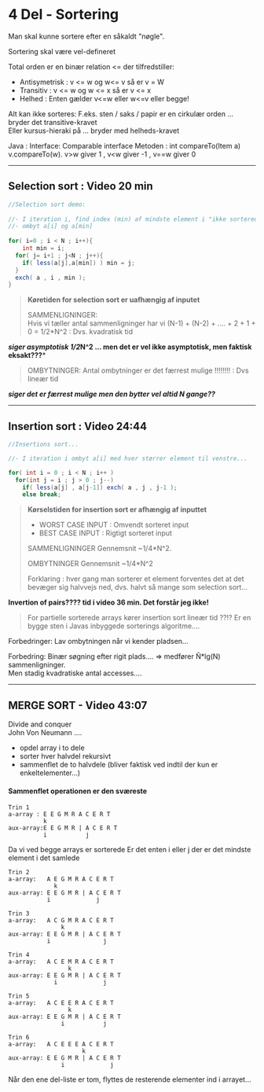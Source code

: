 # 4 Del - Sortering

Man skal kunne sortere efter en såkaldt "nøgle".

Sortering skal være vel-defineret

Total orden er en binær relation <= der tilfredstiller:
- Antisymetrisk : v <= w og w<= v så er v = W
- Transitiv : v <= w og w <= x så er v <= x
- Helhed : Enten gælder v<=w eller w<=v eller begge!

Alt kan ikke sorteres:
F.eks. sten / saks / papir er en cirkulær orden ...  bryder det transitive-kravet  
Eller kursus-hieraki på ... bryder med helheds-kravet

Java : 
Interface:  Comparable<Item> interface
Metoden : int compareTo(Item a) 
v.compareTo(w).    v>w  giver 1 , v<w giver -1 , v==w giver 0
                                      
-------------------------------------------------------------------------------------------------------------
                                      
## Selection sort : Video 20 min

                                      
```java
//Selection sort demo:
                                      
//- I iteration i, find index (min) af mindste element i "ikke sorterede del af arrayet"
//- ombyt a[i] og a[min]                                                                          
                                      
for( i=0 ; i < N ; i++){
    int min = i;
  for( j= i+1 ; j<N ; j++){
    if( less(a[j],a[min]) ) min = j;                
  }
  exch( a , i , min );                    
}                                                                            
```                                      

> ****Køretiden for selection sort er uafhængig af inputet****   
>
>SAMMENLIGNINGER:  
> Hvis vi tæller antal sammenligninger har vi
>(N-1) + (N-2) + .... + 2 + 1 + 0 = 1/2*N^2  : Dvs. kvadratisk tid 
> 

***siger asymptotisk 1/2*N^2 ... men det er vel ikke asymptotisk, men faktisk eksakt???***
>
>OMBYTNINGER:
>Antal ombytninger er det færrest mulige !!!!!!!! : Dvs lineær tid                   
>

***siger det er færrest mulige men den bytter vel altid N gange??***

------------------------------------------------------------------------------------------------------------          
## Insertion sort : Video 24:44
  
```java
//Insertions sort...

//- I iteration i ombyt a[i] med hver størrer element til venstre...

for( int i = 0 ; i < N ; i++ )
  for(int j = i ; j > 0 ; j--)
    if( less(a[j] , a[j-1]) exch( a , j , j-1 );
    else break;  
```  
> ****Kørselstiden for insertion sort er afhængig af inputtet****
>- WORST CASE INPUT : Omvendt sorteret input
>- BEST CASE INPUT : Rigtigt sorteret input
>
> SAMMENLIGNINGER Gennemsnit ~1/4*N^2.  
>  
> OMBYTNINGER Gennemsnit ~1/4*N^2
>
>Forklaring : hver gang man sorterer et element forventes det at det bevæger sig halvvejs ned,
>dvs. halvt så mange som selection sort...
  
****Invertion of pairs???? tid i video 36 min. Det forstår jeg ikke!****

>For partielle sorterede arrays kører insertion sort lineær tid ??!?
>Er en bygge sten i Javas inbyggede sorterings algoritme....
  
Forbedringer: Lav ombytningen når vi kender pladsen...     
  
Forbedring: Binær søgning efter rigit plads.... => medfører Ñ*lg(N) sammenligninger.     
Men stadig kvadratiske antal accesses....

-------------------------------------------------------------------------------------------------------------

## MERGE SORT - Video 43:07

Divide and conquer     
John Von Neumann .... 

- opdel array i to dele
- sorter hver halvdel rekursivt
- sammenflet de to halvdele
(bliver faktisk ved indtil der kun er enkeltelementer...)

#### Sammenflet operationen er den sværeste
```
Trin 1
a-array : E E G M R A C E R T
          k
aux-array:E E G M R | A C E R T
          i           j
```
Da vi ved begge arrays er sorterede
Er det enten i eller j der er det mindste element i det samlede

```
Trin 2
a-array:   A E G M R A C E R T
             k
aux-array: E E G M R | A C E R T
           i             j
           
Trin 3
a-array:   A C G M R A C E R T
               k
aux-array: E E G M R | A C E R T
           i               j           

Trin 4
a-array:   A C E M R A C E R T
                 k
aux-array: E E G M R | A C E R T
             i             j           

Trin 5
a-array:   A C E E R A C E R T
                 k
aux-array: E E G M R | A C E R T
               i           j           

Trin 6
a-array:   A C E E E A C E R T
                     k
aux-array: E E G M R | A C E R T
               i             j           

```

Når den ene del-liste er tom, flyttes de resterende elementer ind i arrayet...


  
  
  
                                      
                                      
                                      
